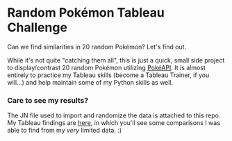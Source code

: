 # Random Pokémon Tableau Challenge

Can we find similarities in 20 random Pokémon? Let's find out.

While it's not quite "catching them all", this is just a quick, small side project to display/contrast 20 random Pokémon utilizing [PokéAPI](https://pokeapi.co/). It is almost entirely to practice my Tableau skills (become a Tableau Trainer, if you will...) and help maintain some of my Python skills as well. 

### Care to see my results?

The JN file used to import and randomize the data is attached to this repo.
My Tableau findings are [here](), in which you'll see some comparisons I was able to find from my *very* limited data. :)
